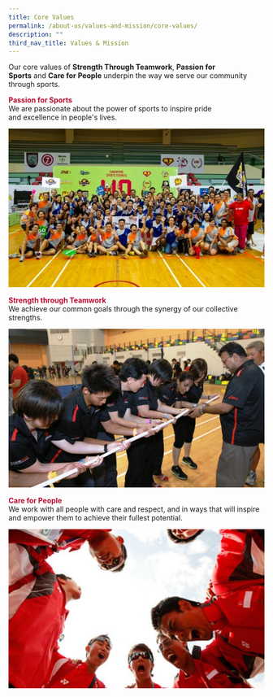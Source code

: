 ```yaml
---
title: Core Values
permalink: /about-us/values-and-mission/core-values/
description: ""
third_nav_title: Values & Mission
---
```

Our core values of **Strength Through Teamwork**, **Passion for Sports** and **Care for People** underpin the way we serve our community through sports.


<h4 style="color: #ba0c2f; padding: 0; margin: 0">Passion for Sports</h4>
We are passionate about the power of sports to inspire pride<br>and excellence in people's lives.

![Passion for Sports](/images/About%20Us/Values%20&%20Mission/Core%20Values/Sport%20Singapore%20at%20Inter%20House%20Sports%20Comp.jpeg)

<h4 style="color: #ba0c2f; padding: 0; margin: 0">Strength through Teamwork</h4>
We achieve our common goals through the synergy of our collective strengths.

![Strength through Teamwork](/images/About%20Us/Values%20&%20Mission/Core%20Values/teamwork.jpeg)


<h4 style="color: #ba0c2f; padding: 0; margin: 0">Care for People</h4>
We work with all people with care and respect, and in ways that will inspire and empower them to achieve their fullest potential.

![Care for People](/images/About%20Us/Values%20&%20Mission/Core%20Values/people.jpeg)